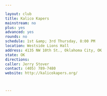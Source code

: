 ```yaml
---

layout: club
title: Kalico Kapers
mainstream: no
plus: yes
advanced: yes
rounds: no
schedule: 1st &amp; 3rd Thursday, 8:00 PM
location: Westside Lions Hall
address: 4135 NW 10th St., Oklahoma City, OK
state: OK
directions: 
caller: Jerry Stover
contact: (405) 789-7480
website: http://kalicokapers.org/



---
```


